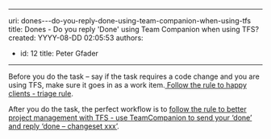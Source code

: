 

---
uri: dones---do-you-reply-done-using-team-companion-when-using-tfs
title: Dones - Do you reply 'Done' using Team Companion when using TFS?
created: YYYY-08-DD 02:05:53
authors:
  - id: 12
    title: Peter Gfader
---




<span class='intro'> 
  <p>​​Before you do the task – say if the task requires a code change and you are using TFS, make sure it goes in as a work item.<a href="/_layouts/15/FIXUPREDIRECT.ASPX?WebId=3dfc0e07-e23a-4cbb-aac2-e778b71166a2&amp;TermSetId=07da3ddf-0924-4cd2-a6d4-a4809ae20160&amp;TermId=f1e392b8-3793-4e10-96a3-c32d0d0944b4"> Follow the rule to happy clients - triage rule</a>. </p>
 </span>


<p>After you do the task, the perfect workflow is to <a href="http&#58;//www.ssw.com.au/ssw/Standards/Rules/RulesToBetterProjectManagementWithTFS.aspx#Send-Done-Email">follow the rule to better project management with TFS - use TeamCompanion to send your ‘done’ and reply ‘done – changeset xxx’</a>.​</p>




